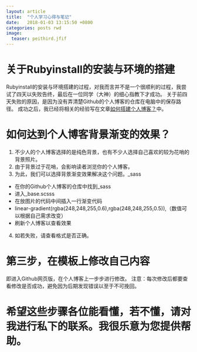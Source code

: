 ```yaml
---
layout: article
title:  "个人学习心得与笔记"
date:   2018-01-03 13:15:50 +0800
categories: posts rwd
image:
  teaser: peithird.jfif
---
```


# 关于Rubyinstall的安装与环境的搭建
Rubyinstall的安装与环境搭建的过程，对我而言并不是一个很顺利的过程，我尝试了四天以失败告终，最后在一位同学（大神）的细心指教下才成功。
关于前四天失败的原因，是因为没有弄清楚Github的个人博客的仓库在电脑中的保存路径。
成功之后，我已经将相关的经验写在文章[如何搭建个人博客？](https://161013034.github.io/posts/rwd/somethinghelpful/)中。

# 如何达到个人博客背景渐变的效果？
1. 不少人的个人博客选择的是纯色背景，也有不少人选择自己喜欢的较为花哨的背景照片。
2. 由于背景过于花哨，会影响读者浏览你的个人博客。
3. 为此，我们可以选择背景渐变效果解决这个问题。_sass
- 在你的Github个人博客的仓库中找到_sass
- 进入_base.scsss
- 在放图片的代码中间插入一行渐变代码
- linear-gradient(rgba(248,248,255,0.6),rgba(248,248,255,0.5)),（数值可以根据自己需求改变）
- 刷新个人博客以查看效果
4. 如若失败，请查看格式是否正确。

# 第三步，在模板上修改自己内容
即进入Github网页版，在个人博客上一步步进行修改。
注意：每次修改后都要查看修改是否成功，避免因为后期发现错误以至于不可挽回。

# 希望这些步骤各位能看懂，若不懂，请对我进行私下的联系。我很乐意为您提供帮助。
